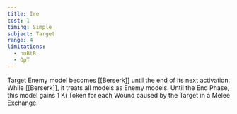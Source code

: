 ```yaml
---
title: Ire
cost: 1
timing: Simple
subject: Target
range: 4
limitations:
  - noBtB
  - OpT
---
```

Target Enemy model becomes [[Berserk]] until the end of its next activation. While [[Berserk]], it treats all models as Enemy models.
Until the End Phase, this model gains 1 Ki Token for each Wound caused by the Target in a Melee Exchange.